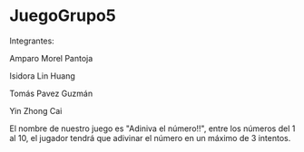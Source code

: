 # JuegoGrupo5

Integrantes:

Amparo Morel Pantoja

Isidora Lin Huang

Tomás Pavez Guzmán

Yin Zhong Cai

El nombre de nuestro juego es "Adiniva el número!!", entre los números del 1 al 10,
el jugador tendrá que adivinar el número en un máximo de 3 intentos. 
